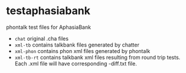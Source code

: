 # testaphasiabank

phontalk test files for AphasiaBank

 * ```chat``` original .cha files
 * ```xml-tb``` contains talkbank files generated by chatter
 * ```xml-phon``` contains phon xml files generated by phontalk
 * ```xml-tb-rt``` contains talkbank xml files resulting from round trip tests.  Each .xml file will have corresponding -diff.txt file. 

